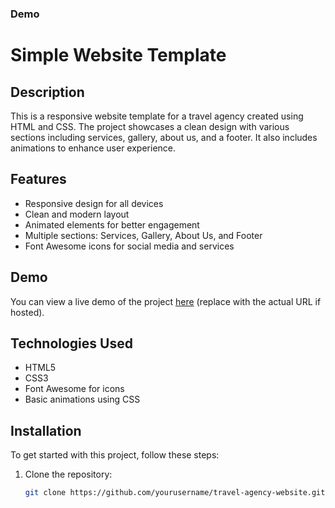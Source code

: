 ### Demo 

 # Simple Website Template

## Description
This is a responsive website template for a travel agency created using HTML and CSS. The project showcases a clean design with various sections including services, gallery, about us, and a footer. It also includes animations to enhance user experience.

## Features
- Responsive design for all devices
- Clean and modern layout
- Animated elements for better engagement
- Multiple sections: Services, Gallery, About Us, and Footer
- Font Awesome icons for social media and services

## Demo
You can view a live demo of the project [here](#) (replace with the actual URL if hosted).

## Technologies Used
- HTML5
- CSS3
- Font Awesome for icons
- Basic animations using CSS

## Installation
To get started with this project, follow these steps:

1. Clone the repository:
   ```bash
   git clone https://github.com/yourusername/travel-agency-website.git
